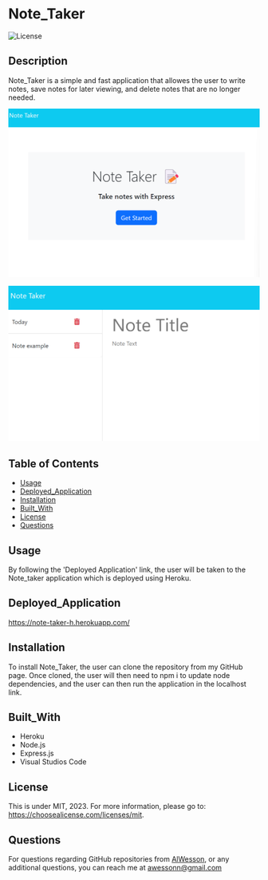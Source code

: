 # Note_Taker

  ![License](https://img.shields.io/badge/license-MIT-yellow.svg)

  ## Description



  Note_Taker is a simple and fast application that allowes the user to write notes, save notes for later viewing, and delete notes that are no longer needed.

   ![alt text](https://raw.githubusercontent.com/AlWesson/Note_Taker/master/Images/nt_1.png)

   ![alt text](https://raw.githubusercontent.com/AlWesson/Note_Taker/master/Images/nt_2.png)

  ## Table of Contents
  - [Usage](#Usage)
  - [Deployed_Application](#Deployed_Application)
  - [Installation](#Installation)
  - [Built_With](#Built_With)
  - [License](#License)
  - [Questions](#Questions)

  
  
  ## Usage

  By following the 'Deployed Application' link, the user will be taken to the Note_taker application which is deployed using Heroku. 

  ## Deployed_Application

  https://note-taker-h.herokuapp.com/

  ## Installation

  To install Note_Taker, the user can clone the repository from my GitHub page. Once cloned, the user will then need to npm i to update node dependencies, and the user can then run the application in the localhost link.

  ## Built_With

  - Heroku
  - Node.js
  - Express.js
  - Visual Studios Code

  ## License

  This is under MIT, 2023. For more information, please go to: https://choosealicense.com/licenses/mit.

  ## Questions 

  For questions regarding GitHub repositories from [AlWesson](https://github.com/AlWesson), or any additional questions, you can reach me at awessonn@gmail.com
